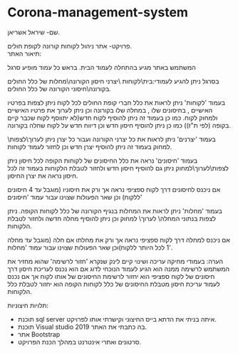 # Corona-management-system
שם- שיראל אשריאן.

פרויקט- אתר ניהול לקוחות קורונה לקופת חולים.
\
תיאור האתר:

המשתמש באתר מגיע בהתחלה לעמוד הבית. 
בראש כל עמוד מופיע סרגל 

בסרגל ניתן להגיע לעמודי:בית\לקוחות \יצרני חיסון הקורונה\מחלות של כלל החולים בקורונה\חיסוני הקורונה של כלל החולים.

בעמוד 'לקוחות' ניתן לראות את כלל חברי קופת החולים לכל לקוח ניתן לצפות בפרטיו האישיים , בחיסונים שלו , במחלה שלו בקורונה וכן ניתן לערוך את פרטיו האישיים ולמחוק לקוח. 
כמו כן בעמוד זה ניתן להוסיף לקוח חדש(לא יתווסף לקוח שכבר קיים בקופה (לפי ת"ז))
כמו כן ניתן להוסיף חיסון חדש וכן דיווח חדש על לקוח שחלה בקורונה. 

בעמוד 'יצרנים' ניתן לראות את כל יצרני הקורונה ועבור כל יצרן ניתן לערוך\לצפות\ למחוק
בעמוד זה ניתן להוסיף יצרן חדש וכן לחזור לעמוד לקוחות.

בעמוד 'חיסונים' נראה את כלל החיסונים של לקוחות הקופה לכל חיסון ניתן לצפות\לערוך\למחוק
ניתן גם להוסיף חיסון חדש ולחזור לטבלת הלקוחות
בעמוד זה לכל חיסון נראה את יצרן החיסון.

אם ניכנס לחיסונים דרך לקוח ספציפי נראה אך ורק את חיסוניו (מוגבל עד 4 חיסונים ללקוח) וכן שאר הפעולות שצוינו עבור עמוד 'חיסונים'

בעמוד 'מחלות' ניתן לראות את  המחלות בנגיף הקורונה של כלל לקוחות הקופה. ניתן לצפות בנתוני המחלה\ לערוך\ למחוק 
וכן ניתן להוסיף מחלה חדשה ולחזור לטבלת הלקוחות.

אם ניכנס למחלה דרך לקוח ספציפי נראה אך ורק את מחלתו אם חלה (מוגבל עד מחלה 1 לכל היותר ללקוח)וכן שאר הפעולות שצוינו עבור 
עמוד 'מחלות'.

הערה: בעמודי מחיקה עריכה ושינוי קיים לינק שנקרא 'חזור לרשימה' שהוא מחזיר את המשתמש לרשימה ממנה הוא הגיע לעמוד הנוכחי
לדוג אם הוא נכנס לעריכת חיסון דרך חיסונים של לקוח ספציפי הוא יחזור לרשימת החיסונים של אותו לקוח
אך אם נכנס לעמוד עריכת חיסון מטבלת החיסונים של כלל לקוחות הקופה הוא יחזור לטבלת כלל הלקוחות.


תלויות חיצוניות:
- תוכנת sql server  איתה בניתי את הדתא בייס החיצוני וקישרתי אותו לפרויקט.
- תוכנת  Visual studio 2019 בה כתבתי את האתר. 
- אתר Bootstrap
- סרטונים ואתרי אינטרנט במהלך הכנת הפרויקט.

